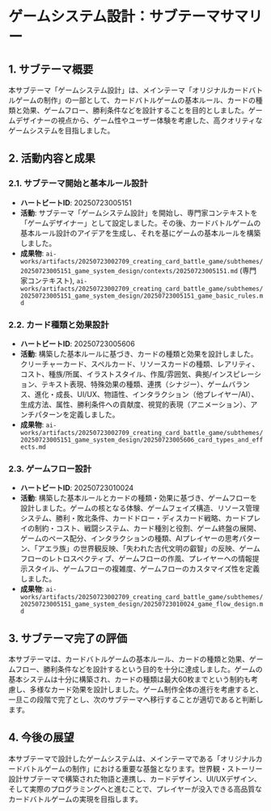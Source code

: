 # ゲームシステム設計：サブテーマサマリー

## 1. サブテーマ概要

本サブテーマ「ゲームシステム設計」は、メインテーマ「オリジナルカードバトルゲームの制作」の一部として、カードバトルゲームの基本ルール、カードの種類と効果、ゲームフロー、勝利条件などを設計することを目的としました。ゲームデザイナーの視点から、ゲーム性やユーザー体験を考慮した、高クオリティなゲームシステムを目指しました。

## 2. 活動内容と成果

### 2.1. サブテーマ開始と基本ルール設計

*   **ハートビートID**: 20250723005151
*   **活動**: サブテーマ「ゲームシステム設計」を開始し、専門家コンテキストを「ゲームデザイナー」として設定しました。その後、カードバトルゲームの基本ルール設計のアイデアを生成し、それを基にゲームの基本ルールを構築しました。
*   **成果物**: `ai-works/artifacts/20250723002709_creating_card_battle_game/subthemes/20250723005151_game_system_design/contexts/20250723005151.md` (専門家コンテキスト), `ai-works/artifacts/20250723002709_creating_card_battle_game/subthemes/20250723005151_game_system_design/20250723005151_game_basic_rules.md`

### 2.2. カード種類と効果設計

*   **ハートビートID**: 20250723005606
*   **活動**: 構築した基本ルールに基づき、カードの種類と効果を設計しました。クリーチャーカード、スペルカード、リソースカードの種類、レアリティ、コスト、種族/所属、イラストスタイル、作風/雰囲気、典拠/インスピレーション、テキスト表現、特殊効果の種類、連携（シナジー）、ゲームバランス、進化・成長、UI/UX、物語性、インタラクション（他プレイヤー/AI）、生成方法、属性、勝利条件への貢献度、視覚的表現（アニメーション）、アンチパターンを定義しました。
*   **成果物**: `ai-works/artifacts/20250723002709_creating_card_battle_game/subthemes/20250723005151_game_system_design/20250723005606_card_types_and_effects.md`

### 2.3. ゲームフロー設計

*   **ハートビートID**: 20250723010024
*   **活動**: 構築した基本ルールとカードの種類・効果に基づき、ゲームフローを設計しました。ゲームの核となる体験、ゲームフェイズ構造、リソース管理システム、勝利・敗北条件、カードドロー・ディスカード戦略、カードプレイの制約・コスト、戦闘システム、カード種別と役割、ゲーム終盤の展開、ゲームのペース配分、インタラクションの種類、AIプレイヤーの思考パターン、「アエラ族」の世界観反映、「失われた古代文明の叡智」の反映、ゲームフローのレトロスペクティブ、ゲームフローの作風、プレイヤーへの情報提示スタイル、ゲームフローの複雑度、ゲームフローのカスタマイズ性を定義しました。
*   **成果物**: `ai-works/artifacts/20250723002709_creating_card_battle_game/subthemes/20250723005151_game_system_design/20250723010024_game_flow_design.md`

## 3. サブテーマ完了の評価

本サブテーマは、カードバトルゲームの基本ルール、カードの種類と効果、ゲームフロー、勝利条件などを設計するという目的を十分に達成しました。ゲームの基本システムは十分に構築され、カードの種類は最大60枚までという制約も考慮し、多様なカード効果を設計しました。ゲーム制作全体の進行を考慮すると、一旦この段階で完了とし、次のサブテーマへ移行することが適切であると判断します。

## 4. 今後の展望

本サブテーマで設計したゲームシステムは、メインテーマである「オリジナルカードバトルゲームの制作」における重要な基盤となります。世界観・ストーリー設計サブテーマで構築された物語と連携し、カードデザイン、UI/UXデザイン、そして実際のプログラミングへと進むことで、プレイヤーが没入できる高品質なカードバトルゲームの実現を目指します。
